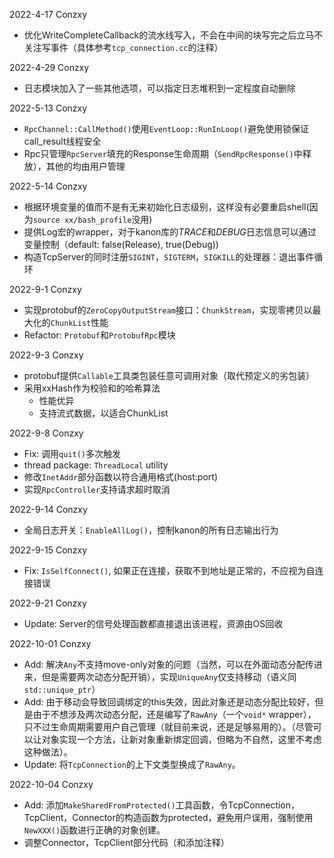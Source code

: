 2022-4-17 Conzxy 
 * 优化WriteCompleteCallback的流水线写入，不会在中间的块写完之后立马不关注写事件（具体参考`tcp_connection.cc`的注释）

2022-4-29 Conzxy
 * 日志模块加入了一些其他选项，可以指定日志堆积到一定程度自动删除

2022-5-13 Conzxy
 * `RpcChannel::CallMethod()`使用`EventLoop::RunInLoop()`避免使用锁保证call_result线程安全
 * Rpc只管理`RpcServer`填充的Response生命周期（`SendRpcResponse()`中释放），其他的均由用户管理

2022-5-14 Conzxy
 * 根据环境变量的值而不是有无来初始化日志级别，这样没有必要重启shell(因为`source xx/bash_profile`没用)
 * 提供Log宏的wrapper，对于kanon库的*TRACE*和*DEBUG*日志信息可以通过变量控制（default: false(Release), true(Debug))
 * 构造TcpServer的同时注册`SIGINT`，`SIGTERM`，`SIGKILL`的处理器：退出事件循环

2022-9-1 Conzxy
 * 实现protobuf的`ZeroCopyOutputStream`接口：`ChunkStream`，实现零拷贝以最大化的`ChunkList`性能
 * Refactor: `Protobuf`和`ProtobufRpc`模块

2022-9-3 Conzxy
 * protobuf提供`Callable`工具类包装任意可调用对象（取代预定义的劣包装）
 * 采用xxHash作为校验和的哈希算法
   * 性能优异
   * 支持流式数据，以适合ChunkList

2022-9-8 Conzxy
 * Fix: 调用`quit()`多次触发
 * thread package: `ThreadLocal` utility
 * 修改`InetAddr`部分函数以符合通用格式(host:port)
 * 实现`RpcController`支持请求超时取消

2022-9-14 Conzxy
 * 全局日志开关：`EnableAllLog()`，控制kanon的所有日志输出行为

2022-9-15 Conzxy
 * Fix: `IsSelfConnect()`, 如果正在连接，获取不到地址是正常的，不应视为自连接错误

2022-9-21 Conzxy
 * Update: Server的信号处理函数都直接退出该进程，资源由OS回收

2022-10-01 Conzxy
 * Add: 解决`Any`不支持move-only对象的问题（当然，可以在外面动态分配传进来，但是需要两次动态分配开销），实现`UniqueAny`仅支持移动（语义同`std::unique_ptr`）
 * Add: 由于移动会导致回调绑定的this失效，因此对象还是动态分配比较好，但是由于不想涉及两次动态分配，还是编写了`RawAny`（一个`void*` wrapper），只不过生命周期需要用户自己管理（就目前来说，还是足够易用的）。（尽管可以让对象实现一个方法，让新对象重新绑定回调，但略为不自然，这里不考虑这种做法）。
 * Update: 将`TcpConnection`的上下文类型换成了`RawAny`。

2022-10-04 Conzxy
 * Add: 添加`MakeSharedFromProtected()`工具函数，令TcpConnection，TcpClient，Connector的构造函数为protected，避免用户误用，强制使用`NewXXX()`函数进行正确的对象创建。
 * 调整Connector，TcpClient部分代码（和添加注释）
